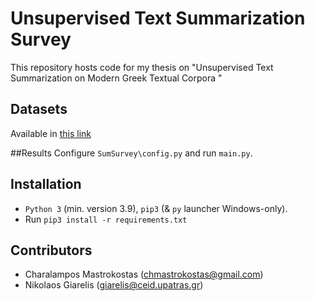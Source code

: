 # Unsupervised Text Summarization Survey 

This repository hosts code for my thesis on "Unsupervised Text Summarization on Modern Greek Textual Corpora "


## Datasets
Available in [this link]()

##Results
Configure `SumSurvey\config.py` and run `main.py`.

## Installation
* `Python 3` (min. version 3.9), `pip3` (& `py` launcher Windows-only).
* Run `pip3 install -r requirements.txt`

## Contributors
* Charalampos Mastrokostas (chmastrokostas@gmail.com)
* Nikolaos Giarelis (giarelis@ceid.upatras.gr)
